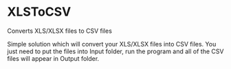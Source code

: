 # XLSToCSV
Converts XLS/XLSX files to CSV files

Simple solution which will convert your XLS/XLSX files into CSV files. You just need to put the files into Input folder,
run the program and all of the CSV files will appear in Output folder.
